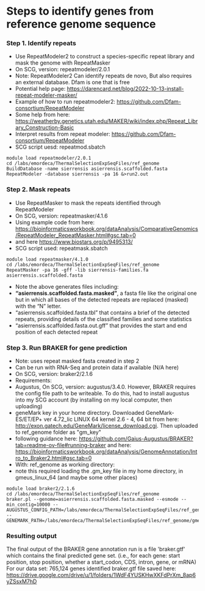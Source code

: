 # Steps to identify genes from reference genome sequence 

### Step 1. Identify repeats
- Use RepeatModeler2 to construct a species-specific repeat library and mask the genome with RepeatMasker
- On SCG, version: repeatmodeler/2.0.1
- Note: RepeatModeler2 Can identify repeats de novo, But also requires an external database. Dfam is one that is free
- Potential help page: https://darencard.net/blog/2022-10-13-install-repeat-modeler-masker/
- Example of how to run repeatmodeler2: https://github.com/Dfam-consortium/RepeatModeler
- Some help from here: https://weatherby.genetics.utah.edu/MAKER/wiki/index.php/Repeat_Library_Construction-Basic
- Interpret results from repeat modeler: https://github.com/Dfam-consortium/RepeatModeler
- SCG script uesd: repeatmod.sbatch

```
module load repeatmodeler/2.0.1
cd /labs/emordeca/ThermalSelectionExpSeqFiles/ref_genome
BuildDatabase -name sierrensis asierrensis.scaffolded.fasta
RepeatModeler -database sierrensis -pa 16 &>run2.out
```


### Step 2. Mask repeats
- Use RepeatMasker to mask the repeats identified through RepeatModeler
- On SCG, version: repeatmasker/4.1.6
- Using example code from here: https://bioinformaticsworkbook.org/dataAnalysis/ComparativeGenomics/RepeatModeler_RepeatMasker.html#gsc.tab=0
- and here https://www.biostars.org/p/9495313/ 
- SCG script used: repeatmask.sbatch
  
```
module load repeatmasker/4.1.0
cd /labs/emordeca/ThermalSelectionExpSeqFiles/ref_genome
RepeatMasker -pa 16 -gff -lib sierrensis-families.fa asierrensis.scaffolded.fasta
```

- Note the above generates files including:
- **“asierrensis.scaffolded.fasta.masked”**, a fasta file like the original one but in which all bases of the detected repeats are replaced (masked) with the “N” letter.
- “asierrensis.scaffolded.fasta.tbl” that contains a brief of the detected repeats, providing details of the classified families and some statistics
- “asierrensis.scaffolded.fasta.out.gff” that provides the start and end position of each detected repeat

### Step 3. Run BRAKER for gene prediction 
- Note: uses repeat masked fasta created in step 2
- Can be run with RNA-Seq and protein data if available (N/A here)
- On SCG, version: braker2/2.1.6
- Requirements:
- Augustus, On SCG, version: augustus/3.4.0. However, BRAKER requires the config file path to be writeable. To do this, had to install augustus into my SCG account (by installing on my local computer, then uploading)
- geneMark key in your home directory. Downloaded GeneMark-ES/ET/EP+ ver 4.72_lic  LINUX 64 kernel 2.6 - 4, 64 bit from here: http://exon.gatech.edu/GeneMark/license_download.cgi. Then uploaded to ref_genome folder as "gm_key"
- following guidance here: https://github.com/Gaius-Augustus/BRAKER?tab=readme-ov-file#running-braker and here: https://bioinformaticsworkbook.org/dataAnalysis/GenomeAnnotation/Intro_to_Braker2.html#gsc.tab=0
- With: ref_genome as working directory:
- note this required loading the .gm_key file in my home directory, in gmeus_linux_64 (and maybe some other places)
```
module load braker2/2.1.6
cd /labs/emordeca/ThermalSelectionExpSeqFiles/ref_genome
braker.pl --genome=asierrensis.scaffolded.fasta.masked --esmode --min_contig=10000 --AUGUSTUS_CONFIG_PATH=/labs/emordeca/ThermalSelectionExpSeqFiles/ref_genome/Augustus/config --GENEMARK_PATH=/labs/emordeca/ThermalSelectionExpSeqFiles/ref_genome/gmes_linux_64
```

### Resulting output ##
The final output of the BRAKER gene annotation run is a file 'braker.gtf' which contains the final predicted gene set. (i.e., for each gene: start position, stop position, whether a start_codon, CDS, intron, gene, or mRNA)
For our data set: 765,124 genes identified
braker.gtf file saved here: https://drive.google.com/drive/u/1/folders/1WdF4YUSKHwXKFdPrXm_8ap6yZSsxM7hD

